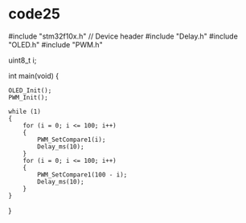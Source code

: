 # code25
#include "stm32f10x.h"                  // Device header
#include "Delay.h"
#include "OLED.h"
#include "PWM.h"

uint8_t i;

int main(void)
{
	
	OLED_Init();
	PWM_Init();
	
	while (1)
	{
		for (i = 0; i <= 100; i++)
		{
			PWM_SetCompare1(i);
			Delay_ms(10);
		}
		for (i = 0; i <= 100; i++)
		{
			PWM_SetCompare1(100 - i);
			Delay_ms(10);
		}
	}
}
